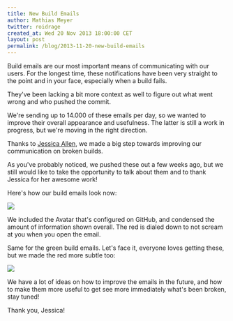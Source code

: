```yaml
---
title: New Build Emails
author: Mathias Meyer
twitter: roidrage
created_at: Wed 20 Nov 2013 18:00:00 CET
layout: post
permalink: /blog/2013-11-20-new-build-emails
---
```

Build emails are our most important means of communicating with our users. For
the longest time, these notifications have been very straight to the point and
in your face, especially when a build fails.

They've been lacking a bit more context as well to figure out what went wrong
and who pushed the commit.

We're sending up to 14.000 of these emails per day, so we wanted to improve
their overall appearance and usefulness. The latter is still a work in progress,
but we're moving in the right direction.

Thanks to [Jessica Allen](https://twitter.com/jessikaspacekat), we made a big step towards improving our communication
on broken builds.

As you've probably noticed, we pushed these out a few weeks ago, but we still
would like to take the opportunity to talk about them and to thank Jessica for
her awesome work!

Here's how our build emails look now:

![](http://s3itch.paperplanes.de/buildsuccess_20131115_160120.jpg)

We included the Avatar that's configured on GitHub, and condensed the amount of
information shown overall. The red is dialed down to not scream at you when you
open the email.

Same for the green build emails. Let's face it, everyone loves getting these,
but we made the red more subtle too:

![](http://s3itch.paperplanes.de/buildfailed_20131115_155653.jpg)

We have a lot of ideas on how to improve the emails in the future, and how to
make them more useful to get see more immediately what's been broken, stay
tuned!

Thank you, Jessica!
